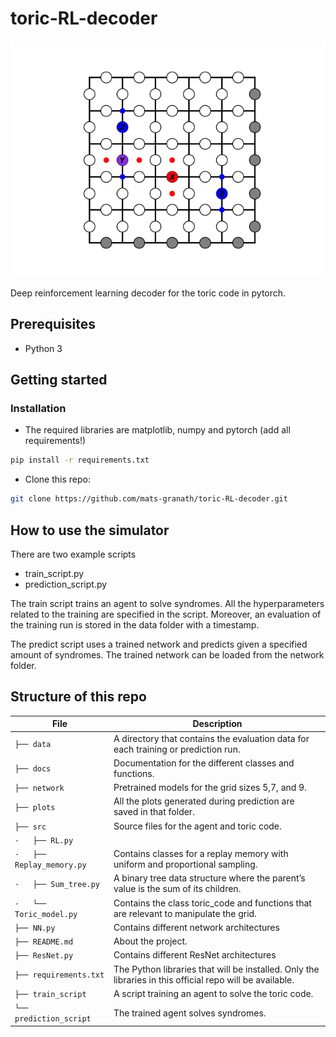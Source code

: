 # toric-RL-decoder

![](src/toric_code_gif.gif)

Deep reinforcement learning decoder for the toric code in pytorch. 

## Prerequisites 
- Python 3

## Getting started 
### Installation 
- The required libraries are matplotlib, numpy and pytorch (add all requirements!)

```bash
pip install -r requirements.txt
```

- Clone this repo:
```bash
git clone https://github.com/mats-granath/toric-RL-decoder.git
```

## How to use the simulator
There are two example scripts
- train_script.py
- prediction_script.py

The train script trains an agent to solve syndromes. All the hyperparameters related to the training are specified in the script. Moreover, an evaluation of the training run is stored in the data folder with a timestamp.

The predict script uses a trained network and predicts given a specified amount of syndromes. The trained network can be loaded from the network folder.


## Structure of this repo

File | Description
----- | -----
`├── data` | A directory that contains the evaluation data for each training or prediction run.
`├── docs` | Documentation for the different classes and functions.
`├── network` | Pretrained models for the grid sizes 5,7, and 9.
`├── plots` | All the plots generated during prediction are saved in that folder.
`├── src` | Source files for the agent and toric code.
`·   ├── RL.py` | 
`·   ├── Replay_memory.py` | Contains classes for a replay memory with uniform and proportional sampling. 
`·   ├── Sum_tree.py` | A binary tree data structure where the parent’s value is the sum of its children.
`·   └── Toric_model.py` | Contains the class toric_code and functions that are relevant to manipulate the grid.
`├── NN.py` | Contains different network architectures
`├── README.md` | About the project.
`├── ResNet.py` | Contains different ResNet architectures
`├── requirements.txt` | The Python libraries that will be installed. Only the libraries in this official repo will be available.
`├── train_script` | A script training an agent to solve the toric code.
`└── prediction_script` | The trained agent solves syndromes.

